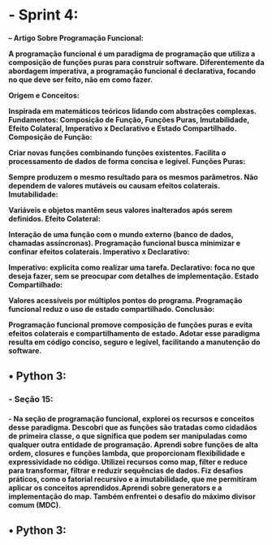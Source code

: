 <h1>- Sprint 4:</h1>





<h4>– Artigo Sobre Programação Funcional:

A programação funcional é um paradigma de programação que utiliza a composição de funções puras para construir software. Diferentemente da abordagem imperativa, a programação funcional é declarativa, focando no que deve ser feito, não em como fazer.

Origem e Conceitos:

Inspirada em matemáticos teóricos lidando com abstrações complexas.
Fundamentos: Composição de Função, Funções Puras, Imutabilidade, Efeito Colateral, Imperativo x Declarativo e Estado Compartilhado.
Composição de Função:

Criar novas funções combinando funções existentes.
Facilita o processamento de dados de forma concisa e legível.
Funções Puras:

Sempre produzem o mesmo resultado para os mesmos parâmetros.
Não dependem de valores mutáveis ou causam efeitos colaterais.
Imutabilidade:

Variáveis e objetos mantêm seus valores inalterados após serem definidos.
Efeito Colateral:

Interação de uma função com o mundo externo (banco de dados, chamadas assíncronas).
Programação funcional busca minimizar e confinar efeitos colaterais.
Imperativo x Declarativo:

Imperativo: explicita como realizar uma tarefa.
Declarativo: foca no que deseja fazer, sem se preocupar com detalhes de implementação.
Estado Compartilhado:

Valores acessíveis por múltiplos pontos do programa.
Programação funcional reduz o uso de estado compartilhado.
Conclusão:

Programação funcional promove composição de funções puras e evita efeitos colaterais e compartilhamento de estado.
Adotar esse paradigma resulta em código conciso, seguro e legível, facilitando a manutenção do software.  </h4>




<h2>• Python 3:</h2>

<h3>- Seção 15:</h3>
<h4>- Na seção de programação funcional, explorei os recursos e conceitos desse paradigma. Descobri que as funções são tratadas como cidadãos de primeira classe, o que significa que podem ser manipuladas como qualquer outra entidade de programação. Aprendi sobre funções de alta ordem, closures e funções lambda, que proporcionam flexibilidade e expressividade no código. Utilizei recursos como map, filter e reduce para transformar, filtrar e reduzir sequências de dados. Fiz desafios práticos, como o fatorial recursivo e a imutabilidade, que me permitiram aplicar os conceitos aprendidos.Aprendi sobre generators e a implementação do map. Também enfrentei o desafio do máximo divisor comum (MDC).</h4>

<h2>• Python 3:</h2>